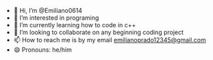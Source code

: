 - 👋 Hi, I’m @Emiliano0614
- 👀 I’m interested in programing 
- 🌱 I’m currently learning how to code in c++
- 💞️ I’m looking to collaborate on any beginning coding project 
- 📫 How to reach me is by my email emilianoprado12345@gmail.com
- 😄 Pronouns: he/him


<!---
Emiliano0614/Emiliano0614 is a ✨ special ✨ repository because its `README.md` (this file) appears on your GitHub profile.
You can click the Preview link to take a look at your changes.
--->
